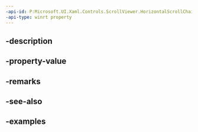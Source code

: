 ```yaml
---
-api-id: P:Microsoft.UI.Xaml.Controls.ScrollViewer.HorizontalScrollChainingModeProperty
-api-type: winrt property
---
```


## -description

## -property-value

## -remarks

## -see-also

## -examples

